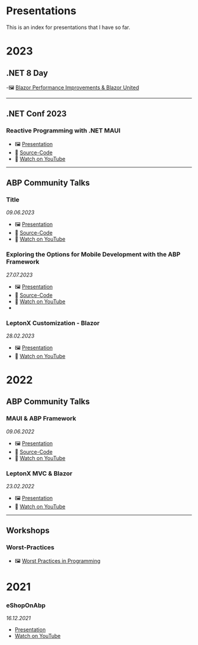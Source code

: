 # Presentations
This is an index for presentations that I have so far.

# 2023
## .NET 8 Day
-🖼️ [Blazor Performance Improvements & Blazor United](https://docs.google.com/presentation/d/1T9ljQI6J1HnxVI5YA62vTqAL1iUjOAPwny8QprcMMtQ/edit?usp=sharing)

---

## .NET Conf 2023
### Reactive Programming with .NET MAUI
- 🖼️ [Presentation](https://docs.google.com/presentation/d/1qjDwF3gGXqTz1PZqiK1oDeYKbGd4YcQJ_mbiwfSs57w/edit?usp=sharing)
- 📃 [Source-Code](https://github.com/enisn/dotnetconf2023-maui)
- 🔴 [Watch on YouTube](https://www.youtube.com/watch?v=i0EFuRF2u-w)

---

## ABP Community Talks
### Title
_09.06.2023_
- 🖼️ [Presentation]()
- 📃 [Source-Code]()
- 🔴 [Watch on YouTube]()
### Exploring the Options for Mobile Development with the ABP Framework
_27.07.2023_
- 🖼️ [Presentation](https://docs.google.com/presentation/d/16Gjw5y3aoN5yMmK63CDhnmmUo4b4l86m4eEDnpGUQUE/edit?usp=sharing)
- 📃 [Source-Code](https://github.com/enisn/AbpCommunityTalks-2022.5)
- 🔴 [Watch on YouTube](https://www.youtube.com/live/-wrdngeKgZw?si=vOeUpRHT6p5vAGnI&t=1874)
- 
### LeptonX Customization - Blazor
_28.02.2023_
- 🖼️ [Presentation](https://docs.google.com/presentation/d/1aVF38RYhKQwtrto5FZqJFVGk-csANk5lIm4vc67zP-Y/edit?usp=sharing)
- 🔴 [Watch on YouTube](https://www.youtube.com/live/R9CqTtn6Wcg?si=-7z7r57tLvgClL0z&t=2121)

# 2022

## ABP Community Talks
### MAUI & ABP Framework
_09.06.2022_
- 🖼️ [Presentation](https://docs.google.com/presentation/d/1aoJnQl9GZOra4xQJ1Gx_xejVmKDJg4aVkaBwIcqKtmQ/edit?usp=sharing)
- 📃 [Source-Code](https://github.com/enisn/AbpCommunityTalks-2022.5)
- 🔴 [Watch on YouTube](https://www.youtube.com/live/qBOzRqzq7xA?si=RhSywdWiKWKPFcFq&t=1316)

### LeptonX MVC & Blazor
_23.02.2022_
- 🖼️ [Presentation](https://docs.google.com/presentation/d/1gIODFJGsnNpBAnalODB9DAv0Fup-BrxEeGtL-BcQ8KI/edit?usp=sharing)
- 🔴 [Watch on YouTube](https://www.youtube.com/live/NjrCViBVC68?si=TB5rTuZeN-OtPOa6&t=1824)

---

## Workshops

### Worst-Practices
- 🖼️ [Worst Practices in Programming](https://docs.google.com/presentation/d/1oUsuwlGS9tldSGC6ph8gNjdHm5wRfNLDbaz_FeEJuwA/edit?usp=sharing)

# 2021
### eShopOnAbp
_16.12.2021_
- [Presentation](https://docs.google.com/presentation/d/132iCSbud5D3kajVEHotArg0rUcB3elM28YA9OqeHEyI/edit?usp=sharing)
- [Watch on YouTube](https://www.youtube.com/live/uLu2t5E8T-w?si=mGnHDsKB_MIvPYKw&t=3687)
